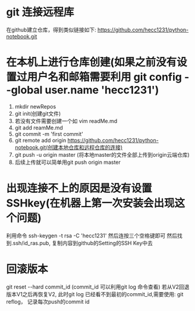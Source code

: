 # git 连接远程库
在github建立仓库，得到类似链接如下:
https://github.com/hecc1231/python-notebook.git

# 在本机上进行仓库创建(如果之前没有设置过用户名和邮箱需要利用 git config --global user.name 'hecc1231')
1. mkdir newRepos
2. git init(创建git文件)
3. 若没有文件需要创建一个如 vim readMe.md
4. git add reamMe.md
5. git commit -m 'first commit'
6. git remote add origin  https://github.com/hecc1231/python-notebook.git(创建本地仓库和远程仓库的连接)
7. git push -u origin master (将本地master的文件全部上传到origin云端仓库)
8. 后续上传就可以简单用git push origin master

# 出现连接不上的原因是没有设置SSHkey(在机器上第一次安装会出现这个问题)
利用命令 ssh-keygen -t rsa -C 'hecc1231'
然后连按三个空格键即可
然后找到.ssh/id_ras.pub, 复制内容到github的Setting的SSH Key中去

# 回滚版本
git reset --hard commit_id (commit_id 可以利用git log 命令查看)
若从V2回退版本V1之后再恢复V2, 此时git log 已经看不到最初的commit_id,需要使用:
git reflog， 记录每次push的commit id

